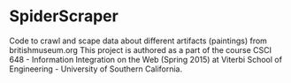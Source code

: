 # SpiderScraper
Code to crawl and scape data about different artifacts (paintings) from britishmuseum.org
This project is authored as a part of the course CSCI 648 - Information Integration on the Web (Spring 2015) at Viterbi School of Engineering - University of Southern California.
